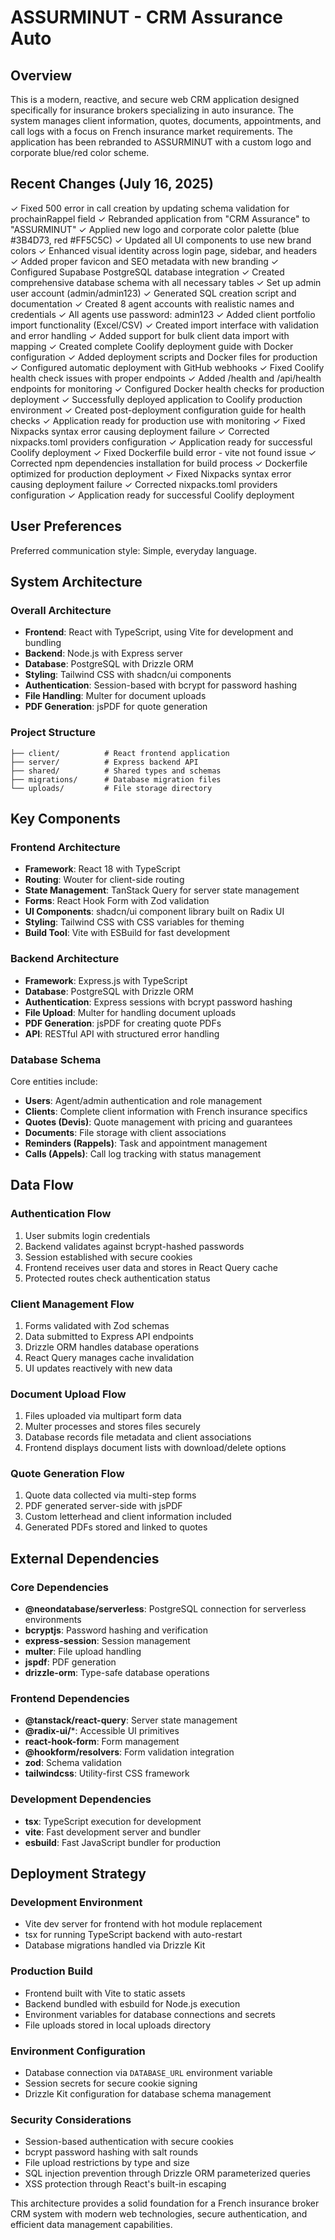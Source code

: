 # ASSURMINUT - CRM Assurance Auto

## Overview

This is a modern, reactive, and secure web CRM application designed specifically for insurance brokers specializing in auto insurance. The system manages client information, quotes, documents, appointments, and call logs with a focus on French insurance market requirements. The application has been rebranded to ASSURMINUT with a custom logo and corporate blue/red color scheme.

## Recent Changes (July 16, 2025)

✓ Fixed 500 error in call creation by updating schema validation for prochainRappel field
✓ Rebranded application from "CRM Assurance" to "ASSURMINUT"
✓ Applied new logo and corporate color palette (blue #3B4D73, red #FF5C5C)
✓ Updated all UI components to use new brand colors
✓ Enhanced visual identity across login page, sidebar, and headers
✓ Added proper favicon and SEO metadata with new branding
✓ Configured Supabase PostgreSQL database integration
✓ Created comprehensive database schema with all necessary tables
✓ Set up admin user account (admin/admin123)
✓ Generated SQL creation script and documentation
✓ Created 8 agent accounts with realistic names and credentials
✓ All agents use password: admin123
✓ Added client portfolio import functionality (Excel/CSV)
✓ Created import interface with validation and error handling
✓ Added support for bulk client data import with mapping
✓ Created complete Coolify deployment guide with Docker configuration
✓ Added deployment scripts and Docker files for production
✓ Configured automatic deployment with GitHub webhooks
✓ Fixed Coolify health check issues with proper endpoints
✓ Added /health and /api/health endpoints for monitoring
✓ Configured Docker health checks for production deployment
✓ Successfully deployed application to Coolify production environment
✓ Created post-deployment configuration guide for health checks
✓ Application ready for production use with monitoring
✓ Fixed Nixpacks syntax error causing deployment failure
✓ Corrected nixpacks.toml providers configuration
✓ Application ready for successful Coolify deployment
✓ Fixed Dockerfile build error - vite not found issue
✓ Corrected npm dependencies installation for build process
✓ Dockerfile optimized for production deployment
✓ Fixed Nixpacks syntax error causing deployment failure
✓ Corrected nixpacks.toml providers configuration
✓ Application ready for successful Coolify deployment

## User Preferences

Preferred communication style: Simple, everyday language.

## System Architecture

### Overall Architecture
- **Frontend**: React with TypeScript, using Vite for development and bundling
- **Backend**: Node.js with Express server
- **Database**: PostgreSQL with Drizzle ORM
- **Styling**: Tailwind CSS with shadcn/ui components
- **Authentication**: Session-based with bcrypt for password hashing
- **File Handling**: Multer for document uploads
- **PDF Generation**: jsPDF for quote generation

### Project Structure
```
├── client/          # React frontend application
├── server/          # Express backend API
├── shared/          # Shared types and schemas
├── migrations/      # Database migration files
└── uploads/         # File storage directory
```

## Key Components

### Frontend Architecture
- **Framework**: React 18 with TypeScript
- **Routing**: Wouter for client-side routing
- **State Management**: TanStack Query for server state management
- **Forms**: React Hook Form with Zod validation
- **UI Components**: shadcn/ui component library built on Radix UI
- **Styling**: Tailwind CSS with CSS variables for theming
- **Build Tool**: Vite with ESBuild for fast development

### Backend Architecture
- **Framework**: Express.js with TypeScript
- **Database**: PostgreSQL with Drizzle ORM
- **Authentication**: Express sessions with bcrypt password hashing
- **File Upload**: Multer for handling document uploads
- **PDF Generation**: jsPDF for creating quote PDFs
- **API**: RESTful API with structured error handling

### Database Schema
Core entities include:
- **Users**: Agent/admin authentication and role management
- **Clients**: Complete client information with French insurance specifics
- **Quotes (Devis)**: Quote management with pricing and guarantees
- **Documents**: File storage with client associations
- **Reminders (Rappels)**: Task and appointment management
- **Calls (Appels)**: Call log tracking with status management

## Data Flow

### Authentication Flow
1. User submits login credentials
2. Backend validates against bcrypt-hashed passwords
3. Session established with secure cookies
4. Frontend receives user data and stores in React Query cache
5. Protected routes check authentication status

### Client Management Flow
1. Forms validated with Zod schemas
2. Data submitted to Express API endpoints
3. Drizzle ORM handles database operations
4. React Query manages cache invalidation
5. UI updates reactively with new data

### Document Upload Flow
1. Files uploaded via multipart form data
2. Multer processes and stores files securely
3. Database records file metadata and client associations
4. Frontend displays document lists with download/delete options

### Quote Generation Flow
1. Quote data collected via multi-step forms
2. PDF generated server-side with jsPDF
3. Custom letterhead and client information included
4. Generated PDFs stored and linked to quotes

## External Dependencies

### Core Dependencies
- **@neondatabase/serverless**: PostgreSQL connection for serverless environments
- **bcryptjs**: Password hashing and verification
- **express-session**: Session management
- **multer**: File upload handling
- **jspdf**: PDF generation
- **drizzle-orm**: Type-safe database operations

### Frontend Dependencies
- **@tanstack/react-query**: Server state management
- **@radix-ui/***: Accessible UI primitives
- **react-hook-form**: Form management
- **@hookform/resolvers**: Form validation integration
- **zod**: Schema validation
- **tailwindcss**: Utility-first CSS framework

### Development Dependencies
- **tsx**: TypeScript execution for development
- **vite**: Fast development server and bundler
- **esbuild**: Fast JavaScript bundler for production

## Deployment Strategy

### Development Environment
- Vite dev server for frontend with hot module replacement
- tsx for running TypeScript backend with auto-restart
- Database migrations handled via Drizzle Kit

### Production Build
- Frontend built with Vite to static assets
- Backend bundled with esbuild for Node.js execution
- Environment variables for database connections and secrets
- File uploads stored in local uploads directory

### Environment Configuration
- Database connection via `DATABASE_URL` environment variable
- Session secrets for secure cookie signing
- Drizzle Kit configuration for database schema management

### Security Considerations
- Session-based authentication with secure cookies
- bcrypt password hashing with salt rounds
- File upload restrictions by type and size
- SQL injection prevention through Drizzle ORM parameterized queries
- XSS protection through React's built-in escaping

This architecture provides a solid foundation for a French insurance broker CRM system with modern web technologies, secure authentication, and efficient data management capabilities.